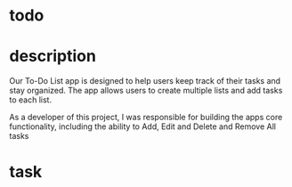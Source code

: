 # todo
# description 
Our To-Do List app is designed to help users keep track of their tasks and stay
organized. The app allows users to create multiple lists and add tasks to each list.

As a developer of this project, I was responsible for building the apps core functionality,
including the ability to Add, Edit and Delete and Remove All tasks

# task